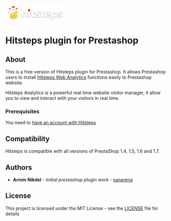 ![alt tag](views/img/logo-white.png)

# Hitsteps plugin for Prestashop


## About

This is a free version of Hitsteps plugin for Prestashop.
It allows Prestashop users to install [Hitsteps Web Analytics](https://www.hitsteps.com/) functions easily to Prestashop website.

Hitsteps Analytics is a powerful real time website visitor manager, it allow you to view and interact with your visitors in real time.

### Prerequisites

You need to [have an account with Hitsteps](https://www.hitsteps.com/register.php)

## Compatibility

Hitsteps is compatible with all versions of PrestaShop 1.4, 1.5, 1.6 and 1.7.

## Authors

* **Armin Nikdel** - *Initial prestashop plugin work* - [sanarena](https://github.com/sanarena)

## License

This project is licensed under the MIT License - see the [LICENSE](LICENSE) file for details